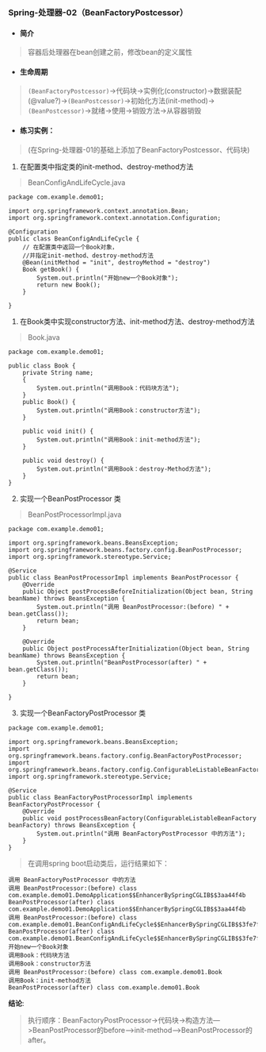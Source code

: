 ### Spring-处理器-02（BeanFactoryPostcessor）
- #### 简介  
> 容器后处理器在bean创建之前，修改bean的定义属性
- #### 生命周期
>``(BeanFactoryPostcessor)``->代码块->实例化(constructor)->数据装配(@value?)->``(BeanPostcessor)``->初始化方法(init-method)->``(BeanPostcessor)``->就绪->使用->销毁方法->从容器销毁
-  #### 练习实例：
> (在Spring-处理器-01的基础上添加了BeanFactoryPostcessor、代码块)
1.  在配置类中指定类的init-method、destroy-method方法
   
> BeanConfigAndLifeCycle.java  
```
package com.example.demo01;

import org.springframework.context.annotation.Bean;
import org.springframework.context.annotation.Configuration;

@Configuration
public class BeanConfigAndLifeCycle {
    // 在配置类中返回一个Book对象，
    //并指定init-method、destroy-method方法
    @Bean(initMethod = "init", destroyMethod = "destroy")
    Book getBook() {
        System.out.println("开始new一个Book对象");
        return new Book();
    }

}
```
1.  在Book类中实现constructor方法、init-method方法、destroy-method方法
   
> Book.java
```
package com.example.demo01;

public class Book {
    private String name;
    {
        System.out.println("调用Book：代码块方法");
    }
    public Book() {
        System.out.println("调用Book：constructor方法");
    }

    public void init() {
        System.out.println("调用Book：init-method方法");
    }

    public void destroy() {
        System.out.println("调用Book：destroy-Method方法");
    }
}
```
2.  实现一个BeanPostProcessor 类

> BeanPostProcessorImpl.java
```
package com.example.demo01;

import org.springframework.beans.BeansException;
import org.springframework.beans.factory.config.BeanPostProcessor;
import org.springframework.stereotype.Service;

@Service
public class BeanPostProcessorImpl implements BeanPostProcessor {
    @Override
    public Object postProcessBeforeInitialization(Object bean, String beanName) throws BeansException {
        System.out.println("调用 BeanPostProcessor:(before) " + bean.getClass());
        return bean;
    }

    @Override
    public Object postProcessAfterInitialization(Object bean, String beanName) throws BeansException {
        System.out.println("BeanPostProcessor(after) " + bean.getClass());
        return bean;
    }

}
```

3.  实现一个BeanFactoryPostProcessor 类
   
```
package com.example.demo01;

import org.springframework.beans.BeansException;
import org.springframework.beans.factory.config.BeanFactoryPostProcessor;
import org.springframework.beans.factory.config.ConfigurableListableBeanFactory;
import org.springframework.stereotype.Service;

@Service
public class BeanFactoryPostProcessorImpl implements BeanFactoryPostProcessor {
    @Override
    public void postProcessBeanFactory(ConfigurableListableBeanFactory beanFactory) throws BeansException {
        System.out.println("调用 BeanFactoryPostProcessor 中的方法");
    }
}

```
>在调用spring boot启动类后，运行结果如下：
```
调用 BeanFactoryPostProcessor 中的方法
调用 BeanPostProcessor:(before) class com.example.demo01.DemoApplication$$EnhancerBySpringCGLIB$$3aa44f4b
BeanPostProcessor(after) class com.example.demo01.DemoApplication$$EnhancerBySpringCGLIB$$3aa44f4b
调用 BeanPostProcessor:(before) class com.example.demo01.BeanConfigAndLifeCycle$$EnhancerBySpringCGLIB$$3fe7f055
BeanPostProcessor(after) class com.example.demo01.BeanConfigAndLifeCycle$$EnhancerBySpringCGLIB$$3fe7f055
开始new一个Book对象
调用Book：代码块方法
调用Book：constructor方法
调用 BeanPostProcessor:(before) class com.example.demo01.Book
调用Book：init-method方法
BeanPostProcessor(after) class com.example.demo01.Book
```
**结论**:  
>执行顺序：BeanFactoryPostProcessor->代码块->构造方法—>BeanPostProcessor的before—>init-method—>BeanPostProcessor的after。 